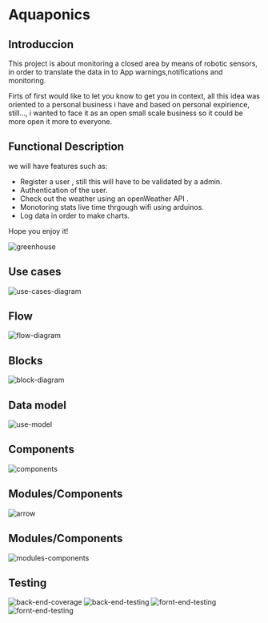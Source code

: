 # Aquaponics

## Introduccion
This project is about monitoring a closed area by means of robotic sensors, in order to translate the data in to App warnings,notifications and monitoring.

Firts of first would like to let you know to get you in context, all this idea was oriented to a personal business i have and based on personal expirience, still..., i wanted to face it as an open small scale business so it could be more open it more to everyone.

## Functional Description
we will have features such as:

-   Register a user , still this will have to be validated by a admin.
-   Authentication of the user.
-   Check out the weather using an openWeather API .
-   Monotoring stats live time thrgough wifi using arduinos.
-   Log data in order to make charts.

Hope you enjoy it! 

![greenhouse](https://media3.giphy.com/media/lo3xczfct7DQWNbxNM/giphy.gif?cid=ecf05e477c921beb95392e11e5e34a7ab072a8d1d3aa1aa9&rid=giphy.gif)

## Use cases

![use-cases-diagram](diagrams/use-case-diagram.png)

## Flow 

![flow-diagram](diagrams/flow.png)

## Blocks

![block-diagram](diagrams/blocks.png)

## Data model

![use-model](diagrams/data-model.png)

## Components

![components](diagrams/components.png)

## Modules/Components

![arrow](diagrams/arrow-flow.png)

## Modules/Components

![modules-components](diagrams/modules-components.png)


## Testing 

![back-end-coverage](diagrams/back-end-cover.png)
![back-end-testing](diagrams/back-end-tests.png)
![fornt-end-testing](diagrams/front-end-test.png)
![fornt-end-testing](diagrams/front-end-tests.png)